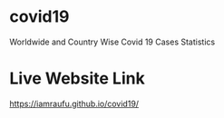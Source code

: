 # covid19
Worldwide and Country Wise Covid 19 Cases Statistics

# Live Website Link
https://iamraufu.github.io/covid19/
